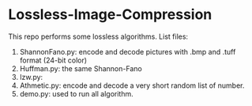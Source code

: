 # Lossless-Image-Compression
This repo performs some lossless algorithms.
List files:
  1. ShannonFano.py: encode and decode pictures with .bmp and .tuff format (24-bit color)  
  2. Huffman.py: the same Shannon-Fano
  3. lzw.py: 
  4. Athmetic.py: encode and decode a very short random list of number. 
  5. demo.py: used to run all algorithm. 
